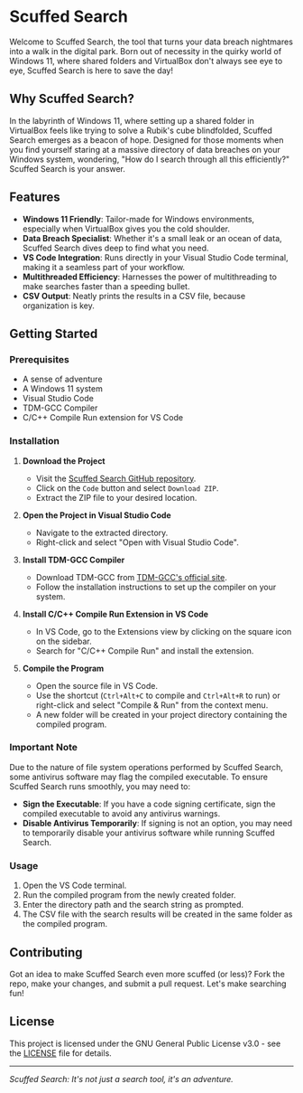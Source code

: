 # Scuffed Search

Welcome to Scuffed Search, the tool that turns your data breach nightmares into a walk in the digital park. Born out of necessity in the quirky world of Windows 11, where shared folders and VirtualBox don't always see eye to eye, Scuffed Search is here to save the day!

## Why Scuffed Search?

In the labyrinth of Windows 11, where setting up a shared folder in VirtualBox feels like trying to solve a Rubik's cube blindfolded, Scuffed Search emerges as a beacon of hope. Designed for those moments when you find yourself staring at a massive directory of data breaches on your Windows system, wondering, "How do I search through all this efficiently?" Scuffed Search is your answer.

## Features

- **Windows 11 Friendly**: Tailor-made for Windows environments, especially when VirtualBox gives you the cold shoulder.
- **Data Breach Specialist**: Whether it's a small leak or an ocean of data, Scuffed Search dives deep to find what you need.
- **VS Code Integration**: Runs directly in your Visual Studio Code terminal, making it a seamless part of your workflow.
- **Multithreaded Efficiency**: Harnesses the power of multithreading to make searches faster than a speeding bullet.
- **CSV Output**: Neatly prints the results in a CSV file, because organization is key.

## Getting Started

### Prerequisites

- A sense of adventure
- A Windows 11 system
- Visual Studio Code
- TDM-GCC Compiler
- C/C++ Compile Run extension for VS Code

### Installation

1. **Download the Project**
   - Visit the [Scuffed Search GitHub repository](https://github.com/SilviaMun/ScuffedSearch).
   - Click on the `Code` button and select `Download ZIP`.
   - Extract the ZIP file to your desired location.

2. **Open the Project in Visual Studio Code**
   - Navigate to the extracted directory.
   - Right-click and select "Open with Visual Studio Code".

3. **Install TDM-GCC Compiler**
   - Download TDM-GCC from [TDM-GCC's official site](https://jmeubank.github.io/tdm-gcc/).
   - Follow the installation instructions to set up the compiler on your system.

4. **Install C/C++ Compile Run Extension in VS Code**
   - In VS Code, go to the Extensions view by clicking on the square icon on the sidebar.
   - Search for "C/C++ Compile Run" and install the extension.

5. **Compile the Program**
   - Open the source file in VS Code.
   - Use the shortcut (`Ctrl+Alt+C` to compile and `Ctrl+Alt+R` to run) or right-click and select "Compile & Run" from the context menu.
   - A new folder will be created in your project directory containing the compiled program.

### Important Note

Due to the nature of file system operations performed by Scuffed Search, some antivirus software may flag the compiled executable. To ensure Scuffed Search runs smoothly, you may need to:

- **Sign the Executable**: If you have a code signing certificate, sign the compiled executable to avoid any antivirus warnings.
- **Disable Antivirus Temporarily**: If signing is not an option, you may need to temporarily disable your antivirus software while running Scuffed Search.

### Usage

1. Open the VS Code terminal.
2. Run the compiled program from the newly created folder.
3. Enter the directory path and the search string as prompted.
4. The CSV file with the search results will be created in the same folder as the compiled program.

## Contributing

Got an idea to make Scuffed Search even more scuffed (or less)? Fork the repo, make your changes, and submit a pull request. Let's make searching fun!

## License

This project is licensed under the GNU General Public License v3.0 - see the [LICENSE](LICENSE) file for details.


---

*Scuffed Search: It's not just a search tool, it's an adventure.*
